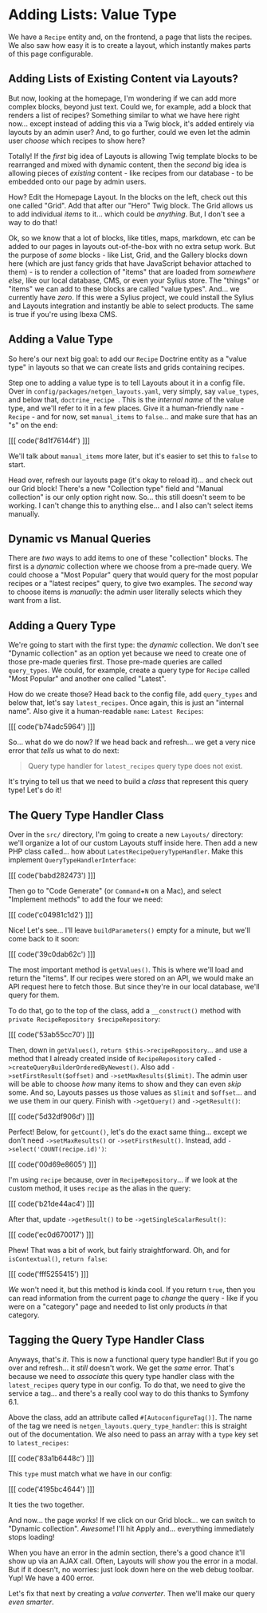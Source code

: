 # Adding Lists: Value Type

We have a `Recipe` entity and, on the frontend, a page that lists the recipes. We
also saw how easy it is to create a layout, which instantly makes parts of this
page configurable.

## Adding Lists of Existing Content via Layouts?

But now, looking at the homepage, I'm wondering if we can add more complex blocks,
beyond just text. Could we, for example, add a block that renders a list of recipes?
Something similar to what we have here right now... except instead of adding this
via a Twig block, it's added entirely via layouts by an admin user? And, to go
further, could we even let the admin user *choose* which recipes to show here?

Totally! If the *first* big idea of Layouts is allowing Twig template blocks to be
rearranged and mixed with dynamic content, then the *second* big idea is allowing
pieces of *existing* content - like recipes from our database - to be embedded onto
our page by admin users.

How? Edit the Homepage Layout. In the blocks on the left, check out this one called
"Grid". Add that after our "Hero" Twig block. The Grid allows us to add individual
*items* to it... which could be *anything*. But, I don't see a way to do that!

Ok, so we know that a lot of blocks, like titles, maps, markdown, etc can be added
to our pages in layouts out-of-the-box with no extra setup work. But the purpose
of *some* blocks - like List, Grid, and the Gallery blocks down here (which are
just fancy grids that have JavaScript behavior attached to them) - is to render
a collection of "items" that are loaded from *somewhere else*, like our local
database, CMS, or even your Sylius store. The "things" or "items" we can add to
these blocks are called "value types". And... we currently have *zero*. If this
were a Sylius project, we could install the Sylius and Layouts integration and
instantly be able to select products. The same is true if you're using Ibexa CMS.

## Adding a Value Type

So here's our next big goal: to add our `Recipe` Doctrine entity as a "value
type" in layouts so that we can create lists and grids containing recipes.

Step one to adding a value type is to tell Layouts about it in a config file. Over
in `config/packages/netgen_layouts.yaml`, very simply, say `value_types`, and below
that, `doctrine_recipe `. This is the *internal name* of the value type, and
we'll refer to it in a few places. Give it a human-friendly `name` -
`Recipe` - and for now, set `manual_items` to `false`... and make sure that has
an "s" on the end:

[[[ code('8d1f76144f') ]]]

We'll talk about `manual_items` more later, but it's easier to set this to `false`
to start.

Head over, refresh our layouts page (it's okay to reload it)... and check out
our Grid block! There's a new "Collection type" field and "Manual collection" is
our only option right now. So... this still doesn't seem to be working. I can't change
this to anything else... and I also can't select items manually.

## Dynamic vs Manual Queries

There are *two* ways to add items to one of these "collection" blocks. The first
is a *dynamic* collection where we choose from a pre-made query. We could choose
a "Most Popular" query that would query for the most popular recipes or a "latest
recipes" query, to give two examples. The *second* way to choose items is
*manually*: the admin user literally selects which they want from a list.

## Adding a Query Type

We're going to start with the first type: the *dynamic* collection. We don't see
"Dynamic collection" as an option yet because we need to create one of those
pre-made queries first. Those pre-made queries are called `query_types`. We could,
for example, create a query type for `Recipe` called "Most Popular" and another
one called "Latest".

How do we create those? Head back to the config file, add `query_types` and below
that, let's say `latest_recipes`. Once again, this is just an "internal name".
Also give it a human-readable `name`: `Latest Recipes`:

[[[ code('b74adc5964') ]]]

So... what do we do now? If we head back and refresh... we get a very nice error
that *tells* us what to do next:

> Query type handler for `latest_recipes` query type does not exist.

It's trying to tell us that we need to build a *class* that represent this query
type! Let's do it!

## The Query Type Handler Class

Over in the `src/` directory, I'm going to create a new `Layouts/` directory: we'll
organize a lot of our custom Layouts stuff inside here. Then add a new PHP class
called... how about `LatestRecipeQueryTypeHandler`. Make this implement
`QueryTypeHandlerInterface`:

[[[ code('babd282473') ]]]

Then go to "Code Generate" (or `Command`+`N` on a Mac), and select "Implement methods"
to add the four we need:

[[[ code('c04981c1d2') ]]]

Nice! Let's see... I'll leave `buildParameters()` empty for a minute, but we'll come
back to it soon:

[[[ code('39c0dab62c') ]]]

The most important method is `getValues()`. This is where we'll load and return
the "items". If our recipes were stored on an API, we would make an API request
here to fetch those. But since they're in our local database, we'll query for them.

To do that, go to the top of the class, add a `__construct()` method with
`private RecipeRepository $recipeRepository`:

[[[ code('53ab55cc70') ]]]

Then, down in `getValues()`, `return $this->recipeRepository`... and use a method
that I already created inside of `RecipeRepository` called
`->createQueryBuilderOrderedByNewest()`. Also add `->setFirstResult($offset)`
and `->setMaxResults($limit)`. The admin user will be able to choose *how* many
items to show and they can even *skip* some. And so, Layouts passes us those
values as `$limit` and `$offset`... and we use them in our query. Finish with
`->getQuery()` and `->getResult()`:

[[[ code('5d32df906d') ]]]

Perfect! Below, for `getCount()`, let's do the exact same thing... except we don't
need `->setMaxResults()` or `->setFirstResult()`. Instead, add
`->select('COUNT(recipe.id)')`:

[[[ code('00d69e8605') ]]]

I'm using `recipe` because, over in `RecipeRepository`... if we look at the custom
method, it uses `recipe` as the alias in the query:

[[[ code('b21de44ac4') ]]]

After that, update `->getResult()` to be `->getSingleScalarResult()`:

[[[ code('ec0d670017') ]]]

Phew! That was a bit of work, but fairly straightforward. Oh, and for
`isContextual()`, `return false`:

[[[ code('fff5255415') ]]]

*We* won't need it, but this method is kinda cool. If you return `true`, then
you can read information from the current page to *change* the query - like
if you were on a "category" page and needed to list only products *in* that category.

## Tagging the Query Type Handler Class

Anyways, that's *it*. This is now a functional query type handler! But if you go
over and refresh... it *still* doesn't work. We get the *same* error. That's because
we need to *associate* this query type handler class with the `latest_recipes` query
type in our config. To do that, we need to give the service a tag... and there's
a really cool way to do this thanks to Symfony 6.1.

Above the class, add an attribute called `#[AutoconfigureTag()]`. The name of the
tag we need is `netgen_layouts.query_type_handler`: this is straight out of the
documentation. We also need to pass an array with a `type` key set to
`latest_recipes`:

[[[ code('83a1b6448c') ]]]

This `type` must match what we have in our config:

[[[ code('4195bc4644') ]]]

It ties the two together.

And now... the page *works*! If we click on our Grid block... we can switch to
"Dynamic collection". *Awesome*! I'll hit Apply and... everything immediately stops
loading!

When you have an error in the admin section, there's a good chance it'll show up
via an AJAX call. Often, Layouts will *show* you the error in a modal. But if it
doesn't, no worries: just look down here on the web debug toolbar. Yup! We have
a 400 error.

Let's fix that next by creating a *value converter*. Then we'll make our query
*even smarter*.

